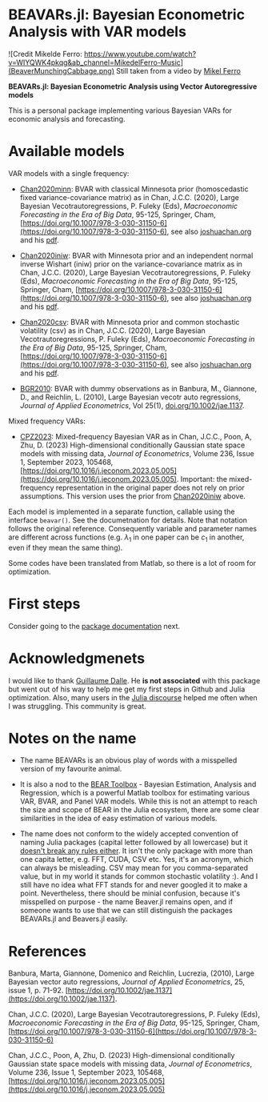# BEAVARs.jl: Bayesian Econometric Analysis with VAR models

![Credit Mikelde Ferro: https://www.youtube.com/watch?v=WIYQWK4pkqg&ab_channel=MikedelFerro-Music](BeaverMunchingCabbage.png)
Still taken from a video by [Mikel Ferro](https://www.youtube.com/watch?v=WIYQWK4pkqg&ab_channel=MikedelFerro-Music)


**BEAVARs.jl: Bayesian Econometric Analysis using Vector Autoregressive models**

This is a personal package implementing various Bayesian VARs for economic analysis and forecasting. 

# Available models

VAR models with a single frequency:

 - [Chan2020minn](@ref): BVAR with classical  Minnesota prior (homoscedastic fixed variance-covariance matrix) as in Chan, J.C.C. (2020), Large Bayesian Vecotrautoregressions, P. Fuleky (Eds), _Macroeconomic Forecasting in the Era of Big Data_, 95-125, Springer, Cham, [https://doi.org/10.1007/978-3-030-31150-6](https://doi.org/10.1007/978-3-030-31150-6), see also [joshuachan.org](https://joshuachan.org) and his [pdf](https://joshuachan.org/papers/large_BVAR.pdf).

 - [Chan2020iniw](@ref): BVAR with Minnesota prior and an independent normal inverse Wishart (iniw) prior on the variance-covariance matrix  as in Chan, J.C.C. (2020), Large Bayesian Vecotrautoregressions, P. Fuleky (Eds), _Macroeconomic Forecasting in the Era of Big Data_, 95-125, Springer, Cham, [https://doi.org/10.1007/978-3-030-31150-6](https://doi.org/10.1007/978-3-030-31150-6), see also [joshuachan.org](https://joshuachan.org) and his [pdf](https://joshuachan.org/papers/large_BVAR.pdf).

 - [Chan2020csv](@ref): BVAR with Minnesota prior and common stochastic volatility (csv) as in Chan, J.C.C. (2020), Large Bayesian Vecotrautoregressions, P. Fuleky (Eds), _Macroeconomic Forecasting in the Era of Big Data_, 95-125, Springer, Cham, [https://doi.org/10.1007/978-3-030-31150-6](https://doi.org/10.1007/978-3-030-31150-6), see also [joshuachan.org](https://joshuachan.org) and his [pdf](https://joshuachan.org/papers/large_BVAR.pdf).



 - [BGR2010](@ref): BVAR with dummy observations as in Banbura, M., Giannone, D., and Reichlin, L. (2010), Large Bayesian vecotr auto regressions, _Journal of Applied Econometrics_, Vol 25(1), [doi.org/10.1002/jae.1137](https://doi.org/10.1002/jae.1137).

Mixed frequency VARs:

- [CPZ2023](@ref): Mixed-frequency Bayesian VAR as in Chan, J.C.C., Poon, A, Zhu, D. (2023) High-dimensional conditionally Gaussian state space models with missing data, _Journal of Econometrics_, Volume 236, Issue 1, September 2023, 105468, [https://doi.org/10.1016/j.jeconom.2023.05.005](https://doi.org/10.1016/j.jeconom.2023.05.005). Important: the mixed-frequency representation in the original paper does not rely on prior assumptions. This version uses the prior from [Chan2020iniw](@ref) above.  


Each model is implemented in a separate function, callable using the interface `beavar()`. See the documetnation for details. Note that notation follows the original reference. Consequently variable and parameter names are different across functions (e.g. $\lambda_1$ in one paper can be $c_1$ in another, even if they mean the same thing). 

Some codes have been translated from Matlab, so there is a lot of room for optimization. 


# First steps
Consider going to the [package documentation](https://borisblagov.github.io/BEAVARs.jl/dev/introduction/#General-introduction) next.



#  Acknowledgmenets
I would like to thank [Guillaume Dalle](https://github.com/gdalle). He **is not associated** with this package but went out of his way to help me get my first steps in Github and Julia optimization. Also, many users in the [Julia discourse](https://discourse.julialang.org/) helped me often when I was struggling. This community is great.



# Notes on the name
- The name BEAVARs is an obvious play of words with a misspelled version of my favourite animal.

- It is also a nod to the [BEAR Toolbox](https://www.ecb.europa.eu/press/research-publications/working-papers/html/bear-toolbox.en.html) - Bayesian  Estimation, Analysis and Regression, which is a powerful Matlab toolbox for estimating various VAR, BVAR, and Panel VAR models. While this is not an attempt to reach the size and scope of BEAR in the Julia ecosystem, there are some clear similarities in the idea of easy estimation of various models.

- The name does not conform to the widely accepted convention of naming Julia packages (capital letter followed by all lowercase) but it [doesn't break any rules either](https://pkgdocs.julialang.org/v1/creating-packages/#Package-naming-rules). It isn't the only package with more than one capita letter, e.g. FFT, CUDA, CSV etc. Yes, it's an acronym, which can always be misleading. CSV may mean for you comma-separated value, but in my world it stands for common stochastic volatility :). And I still have no idea what FFT stands for and never googled it to make a point. Nevertheless, there should be minial confusion, because it's misspelled on purpose - the name Beaver.jl remains open, and if someone wants to use that we can still distinguish the packages BEAVARs.jl and Beavers.jl easily. 


# References
Banbura, Marta, Giannone, Domenico and Reichlin, Lucrezia, (2010), Large Bayesian vector auto regressions, _Journal of Applied Econometrics_, 25, issue 1, p. 71-92. [https://doi.org/10.1002/jae.1137](https://doi.org/10.1002/jae.1137). 

Chan, J.C.C. (2020), Large Bayesian Vecotrautoregressions, P. Fuleky (Eds), _Macroeconomic Forecasting in the Era of Big Data_, 95-125, Springer, Cham, [https://doi.org/10.1007/978-3-030-31150-6](https://doi.org/10.1007/978-3-030-31150-6)

Chan, J.C.C., Poon, A, Zhu, D. (2023) High-dimensional conditionally Gaussian state space models with missing data, _Journal of Econometrics_, Volume 236, Issue 1, September 2023, 105468, [https://doi.org/10.1016/j.jeconom.2023.05.005](https://doi.org/10.1016/j.jeconom.2023.05.005)


